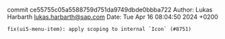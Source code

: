 commit ce55755c05a5588759d751da9749dbde0bbba722
Author: Lukas Harbarth <lukas.harbarth@sap.com>
Date:   Tue Apr 16 08:04:50 2024 +0200

    fix(ui5-menu-item): apply scoping to internal `Icon` (#8751)
